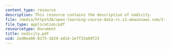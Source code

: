 ```yaml
---
content_type: resource
description: This resource contains the description of nodicity.
file: /media/https%3A/open-learning-course-data-rc.s3.amazonaws.com/2-141-modeling-and-simulation-of-dynamic-systems-fall-2006/2ed0ea8681751629ad142eff33a0df23_nodicity.pdf
file_type: application/pdf
resourcetype: Document
title: nodicity.pdf
uid: 2ed0ea86-8175-1629-ad14-2eff33a0df23
---
```

